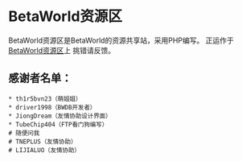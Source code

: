 # BetaWorld资源区
BetaWorld资源区是BetaWorld的资源共享站，采用PHP编写。
正运作于[BetaWorld资源区]上
挑错请反馈。

## 感谢者名单：

    * th1r5bvn23（萌姐姐）
    * driver1998（BWDB开发者）
    * JiongDream（友情协助设计界面）
    * TubeChip404（FTP看门狗编写）
    # 随便问我
    # TNEPLUS（友情协助）
    # LIJIALUO（友情协助）


[BetaWorld资源区]:https://download.betaworld.cn

